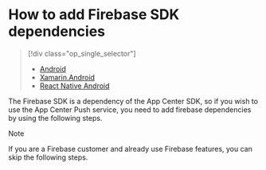 # How to add Firebase SDK dependencies

> [!div  class="op_single_selector"]
> * [Android](android.md)
> * [Xamarin.Android](xamarin-android.md)
> * [React Native Android](react-native-android.md)

The Firebase SDK is a dependency of the App Center SDK, so if you wish to use the
App Center Push service, you need to add firebase dependencies by using the following steps.

> [!NOTE]
> If you are a Firebase customer and already use Firebase features, you can
> skip the following steps.
